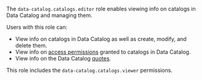 The `data-catalog.catalogs.editor` role enables viewing info on catalogs in Data Catalog and managing them.

Users with this role can:
* View info on catalogs in Data Catalog as well as create, modify, and delete them.
* View info on [access permissions](../../../iam/concepts/access-control/index.md) granted to catalogs in Data Catalog.
* View info on the Data Catalog [quotes](../../../metadata-hub/concepts/limits.md#data-catalog-quota).

This role includes the `data-catalog.catalogs.viewer` permissions.
